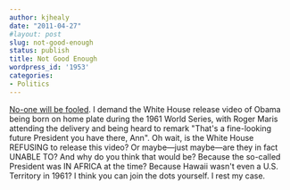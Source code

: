```yaml
---
author: kjhealy
date: "2011-04-27"
#layout: post
slug: not-good-enough
status: publish
title: Not Good Enough
wordpress_id: '1953'
categories:
- Politics
---
```


[No-one will be fooled](http://www.whitehouse.gov/blog/2011/04/27/president-obamas-long-form-birth-certificate). I demand the White House release video of Obama being born on home plate during the 1961 World Series, with Roger Maris attending the delivery and being heard to remark "That's a fine-looking future President you have there, Ann". Oh wait, is the White House REFUSING to release this video? Or maybe—just maybe—are they in fact UNABLE TO? And why do you think that would be? Because the so-called President was IN AFRICA at the time? Because Hawaii wasn't even a U.S. Territory in 1961? I think you can join the dots yourself. I rest my case.

